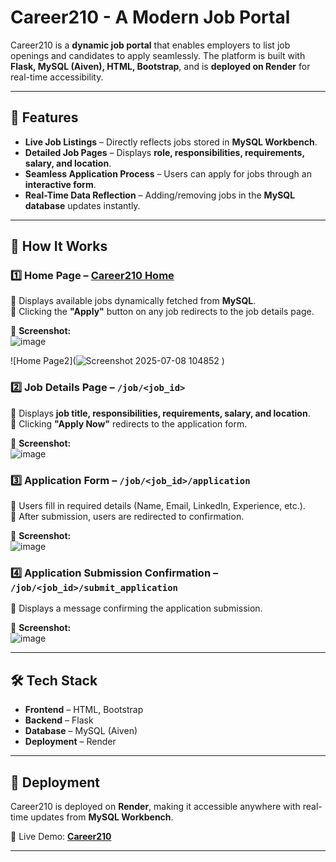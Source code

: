 # Career210 - A Modern Job Portal  

Career210 is a **dynamic job portal** that enables employers to list job openings and candidates to apply seamlessly. The platform is built with **Flask, MySQL (Aiven), HTML, Bootstrap**, and is **deployed on Render** for real-time accessibility.  

---

## 🌟 Features  

- **Live Job Listings** – Directly reflects jobs stored in **MySQL Workbench**.  
- **Detailed Job Pages** – Displays **role, responsibilities, requirements, salary, and location**.  
- **Seamless Application Process** – Users can apply for jobs through an **interactive form**.  
- **Real-Time Data Reflection** – Adding/removing jobs in the **MySQL database** updates instantly.  

---

## 📌 How It Works  

### 1️⃣ **Home Page** – [Career210 Home](https://career210.onrender.com/)  
🔹 Displays available jobs dynamically fetched from **MySQL**.  
🔹 Clicking the **"Apply"** button on any job redirects to the job details page.  

📌 **Screenshot:**  
![image](https://github.com/user-attachments/assets/3314283f-d9af-4eeb-940f-3620fb4447e5)

![Home Page2](![Screenshot 2025-07-08 104852](https://github.com/user-attachments/assets/7998b7cb-eaa6-4676-bd88-55e09cecb1de)
)

 
### 2️⃣ **Job Details Page** – `/job/<job_id>`  
🔹 Displays **job title, responsibilities, requirements, salary, and location**.  
🔹 Clicking **"Apply Now"** redirects to the application form.  

📌 **Screenshot:**  
![image](https://github.com/user-attachments/assets/e0d8cb11-eb4d-43fe-a2eb-13ca76ef217f)


### 3️⃣ **Application Form** – `/job/<job_id>/application`  
🔹 Users fill in required details (Name, Email, LinkedIn, Experience, etc.).  
🔹 After submission, users are redirected to confirmation.  

📌 **Screenshot:**  
![image](https://github.com/user-attachments/assets/d39ec374-9a75-414c-b21c-8e2388ae6df4)

### 4️⃣ **Application Submission Confirmation** – `/job/<job_id>/submit_application`  
🔹 Displays a message confirming the application submission.  

📌 **Screenshot:**  
![image](https://github.com/user-attachments/assets/f6ae31e0-4bcc-4d2e-afeb-af43a517ada5)
  

---

## 🛠️ Tech Stack  

- **Frontend** – HTML, Bootstrap  
- **Backend** – Flask  
- **Database** – MySQL (Aiven)  
- **Deployment** – Render  

---

## 🚀 Deployment  

Career210 is deployed on **Render**, making it accessible anywhere with real-time updates from **MySQL Workbench**.  

🔹 Live Demo: **[Career210](https://career210.onrender.com/)**  

---
